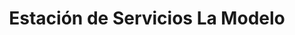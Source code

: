 ---
title: "Estación de Servicios La Modelo"
url: /caracas/estacion-de-servicios-la-modelo/
shop: Lebensmittel
---